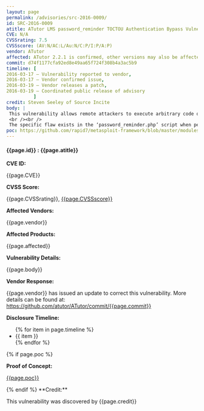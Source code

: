 ```yaml
---
layout: page
permalink: /advisories/src-2016-0009/
id: SRC-2016-0009
atitle: ATutor LMS password_reminder TOCTOU Authentication Bypass Vulnerability
CVE: N/A
CVSSrating: 7.5
CVSSscore: (AV:N/AC:L/Au:N/C:P/I:P/A:P)
vendor: ATutor
affected: ATutor 2.2.1 is confirmed, other versions may also be affected.
commit: d74f1177cfa92ed8e49aa65f724f308b4a3ac5b9
timeline: [
2016-03-17 – Vulnerability reported to vendor,
2016-03-17 – Vendor confirmed issue,
2016-03-19 – Vendor releases a patch,
2016-03-19 – Coordinated public release of advisory
          ]
credit: Steven Seeley of Source Incite
body: |
 This vulnerability allows remote attackers to execute arbitrary code on vulnerable installations of ATutor. Authentication is required to exploit this vulnerability however authentication bypass vulnerabilities are known and remote registration is open by default.
 <br /><br />
 The specific flaw exists in the ‘password_reminder.php’ script when performing a password reset. The code attempts to perform a sanity check on the current session array after a new session has already been created. This can allow an attacker to bypass the check and reset a members password. An attacker can combine this with other vulnerabilities to achieve remote code execution.
poc: https://github.com/rapid7/metasploit-framework/blob/master/modules/exploits/linux/http/atutor_filemanager_traversal.rb
---
```


<h4><b>{{page.id}} : {{page.atitle}}</b></h4>

**CVE ID:**
<p class="cn">{{page.CVE}}</p>

**CVSS Score:**
<p class="cn">{{page.CVSSrating}}, <a href="https://nvd.nist.gov/cvss/v2-calculator?vector={{page.CVSSscore}}">{{page.CVSSscore}}</a></p>

**Affected Vendors:**
<p class="cn">{{page.vendor}}</p>

**Affected Products:**
<p class="cn">{{page.affected}}</p>

**Vulnerability Details:**
<p class="cn">{{page.body}}</p>

**Vendor Response:**
<p class="cn">{{page.vendor}} has issued an update to correct this vulnerability. More details can be found at: <a href="https://github.com/atutor/ATutor/commit/{{page.commit}}">https://github.com/atutor/ATutor/commit/{{page.commit}}</a></p>

**Disclosure Timeline:**
<ul class="cn">
{% for item in page.timeline %}
  <li>{{ item }}</li>
{% endfor %}
</ul>
{% if page.poc %}

**Proof of Concept:**
<p class="cn"><a href="{{page.poc}}">{{page.poc}}</a></p>
{% endif %}
**Credit:**
<p class="cn">This vulnerability was discovered by {{page.credit}}</p>
